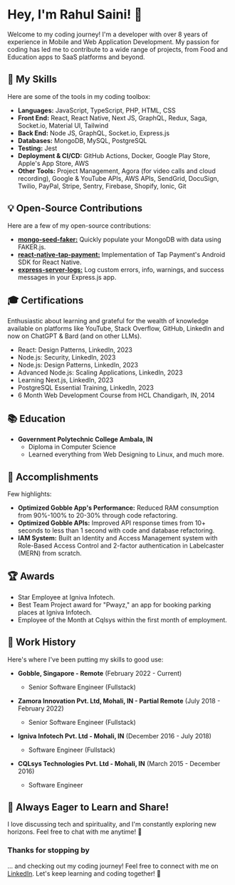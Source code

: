 


# Hey, I'm Rahul Saini! 👋

Welcome to my coding journey! I'm a developer with over 8 years of experience in Mobile and Web Application Development. My passion for coding has led me to contribute to a wide range of projects, from Food and Education apps to SaaS platforms and beyond.

## 🚀 My Skills

Here are some of the tools in my coding toolbox:

- **Languages:** JavaScript, TypeScript, PHP, HTML, CSS
- **Front End:** React, React Native, Next JS, GraphQL, Redux, Saga, Socket.io, Material UI, Tailwind
- **Back End:** Node JS, GraphQL, Socket.io, Express.js
- **Databases:** MongoDB, MySQL, PostgreSQL
- **Testing:** Jest
- **Deployment & CI/CD:** GitHub Actions, Docker, Google Play Store, Apple's App Store, AWS
- **Other Tools:** Project Management, Agora (for video calls and cloud recording), Google & YouTube APIs, AWS APIs, SendGrid, DocuSign, Twilio, PayPal, Stripe, Sentry, Firebase, Shopify, Ionic, Git


## 💡 Open-Source Contributions

 Here are a few of my open-source contributions:

- [**mongo-seed-faker:**](https://www.npmjs.com/package/mongo-seed-faker) Quickly populate your MongoDB with data using FAKER.js.
- [**react-native-tap-payment:**](https://www.npmjs.com/package/react-native-tap-payment) Implementation of Tap Payment's Android SDK for React Native.
- [**express-server-logs:**](https://github.com/nitinpadgotra/express-server-logs) Log custom errors, info, warnings, and success messages in your Express.js app.

## 🎓 Certifications

Enthusiastic about learning and grateful for the wealth of knowledge available on platforms like YouTube, Stack Overflow, GitHub, LinkedIn and now on ChatGPT & Bard (and on other LLMs).

- React: Design Patterns, LinkedIn, 2023
- Node.js: Security, LinkedIn, 2023
- Node.js: Design Patterns, LinkedIn, 2023
- Advanced Node.js: Scaling Applications, LinkedIn, 2023
- Learning Next.js, LinkedIn, 2023
- PostgreSQL Essential Training, LinkedIn, 2023
- 6 Month Web Development Course from HCL Chandigarh, IN, 2014

## 📚 Education
 

- **Government Polytechnic College Ambala, IN**
  - Diploma in Computer Science
  - Learned everything from Web Designing to Linux, and much more.

## 🌟 Accomplishments

Few highlights:

- **Optimized Gobble App's Performance:** Reduced RAM consumption from 90%-100% to 20-30% through code refactoring.
- **Optimized Gobble APIs:** Improved API response times from 10+ seconds to less than 1 second with code and database refactoring.
- **IAM System:** Built an Identity and Access Management system with Role-Based Access Control and 2-factor authentication in Labelcaster (MERN) from scratch.

## 🏆 Awards

- Star Employee at Igniva Infotech.
- Best Team Project award for "Pwayz," an app for booking parking places at Igniva Infotech.
- Employee of the Month at Cqlsys within the first month of employment.

## 📆 Work History

Here's where I've been putting my skills to good use:

- **Gobble, Singapore - Remote** (February 2022 - Current)
  - Senior Software Engineer (Fullstack)

- **Zamora Innovation Pvt. Ltd, Mohali, IN - Partial Remote** (July 2018 - February 2022)
  - Senior Software Engineer (Fullstack)

- **Igniva Infotech Pvt. Ltd - Mohali, IN** (December 2016 - July 2018)
  - Software Engineer (Fullstack)

- **CQLsys Technologies Pvt. Ltd - Mohali, IN** (March 2015 - December 2016)
  - Software Engineer  


## 🌟 Always Eager to Learn and Share!

I love discussing tech and spirituality, and I'm constantly exploring new horizons. Feel free to chat with me anytime! 🚀

 

### Thanks for stopping by
 ... and checking out my coding journey! Feel free to connect with me on [LinkedIn](https://www.linkedin.com/in/rahul-saini-profile/). Let's keep learning and coding together! 🚀

